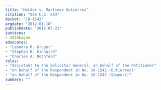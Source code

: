 ```yaml
---
title: "Holder v. Martinez Gutierrez"
citation: "566 U.S. 583"
docket: "10-1542"
argdate: "2012-01-18"
publishdate: "2012-05-21"
justices:
- 2010kagan
advocates:
- "Leondra R. Kruger"
- "Stephen B. Kinnaird"
- "Charles A. Rothfeld"
roles:
- "Assistant to the Solicitor General, on behalf of the Petitioner"
- "on behalf of the Respondent in No. 10-1542 (Gutierrez)"
- "on behalf of the Respondent in No. 10-1543 (Sawyers)"
summary: ""
---
```



